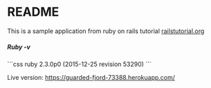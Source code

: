 
# README

This is a sample application from ruby on rails tutorial <a href="http://railstutorial.org">railstutorial.org</a>

<h5> Ruby -v </h5>
```css
  ruby 2.3.0p0 (2015-12-25 revision 53290)
```




Live version: https://guarded-fjord-73388.herokuapp.com/
